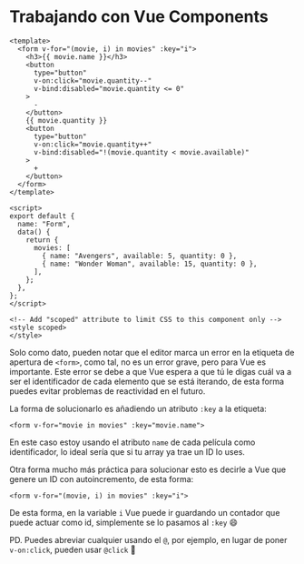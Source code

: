 # Trabajando con Vue Components

```
<template>
  <form v-for="(movie, i) in movies" :key="i">
    <h3>{{ movie.name }}</h3>
    <button
      type="button"
      v-on:click="movie.quantity--"
      v-bind:disabled="movie.quantity <= 0"
    >
      -
    </button>
    {{ movie.quantity }}
    <button
      type="button"
      v-on:click="movie.quantity++"
      v-bind:disabled="!(movie.quantity < movie.available)"
    >
      +
    </button>
  </form>
</template>

<script>
export default {
  name: "Form",
  data() {
    return {
      movies: [
        { name: "Avengers", available: 5, quantity: 0 },
        { name: "Wonder Woman", available: 15, quantity: 0 },
      ],
    };
  },
};
</script>

<!-- Add "scoped" attribute to limit CSS to this component only -->
<style scoped>
</style>
```

Solo como dato, pueden notar que el editor marca un error en la etiqueta de apertura de `<form>`, como tal, no es un error grave, pero para Vue es importante. Este error se debe a que Vue espera a que tú le digas cuál va a ser el identificador de cada elemento que se está iterando, de esta forma puedes evitar problemas de reactividad en el futuro.

La forma de solucionarlo es añadiendo un atributo `:key` a la etiqueta:

```
<form v-for="movie in movies" :key="movie.name">
```

En este caso estoy usando el atributo `name` de cada película como identificador, lo ideal sería que si tu array ya trae un ID lo uses.

Otra forma mucho más práctica para solucionar esto es decirle a Vue que genere un ID con autoincremento, de esta forma:

```
<form v-for="(movie, i) in movies" :key="i">
```

De esta forma, en la variable `i` Vue puede ir guardando un contador que puede actuar como id, simplemente se lo pasamos al `:key` 😄

PD. Puedes abreviar cualquier usando el `@`, por ejemplo, en lugar de poner `v-on:click`, pueden usar `@click` 👀